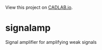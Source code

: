View this project on [CADLAB.io](https://cadlab.io/project/27638). 

# signalamp
 Signal amplifier for amplifying weak signals 
